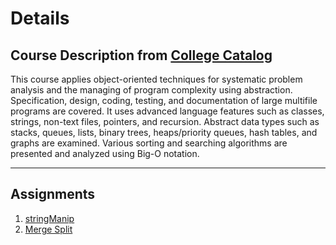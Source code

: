 # Details

## Course Description from [College Catalog](https://arc.losrios.edu/2022-2023-catalog)
This course applies object-oriented techniques for systematic problem analysis and the managing of program complexity using abstraction. Specification, design, coding, testing, and documentation of large multifile programs are covered. It uses advanced language features such as classes, strings, non-text files, pointers, and recursion. Abstract data types such as stacks, queues, lists, binary trees, heaps/priority queues, hash tables, and graphs are examined. Various sorting and searching algorithms are presented and analyzed using Big-O notation.
___
## Assignments
1. [stringManip](https://github.com/EvilCheetah/coursework/tree/master/CISP%20430%20-%20Data%20Structures/1.%20stringManip)
2. [Merge Split](https://github.com/EvilCheetah/coursework/tree/master/CISP%20430%20-%20Data%20Structures/2.%20Split%20Merge)